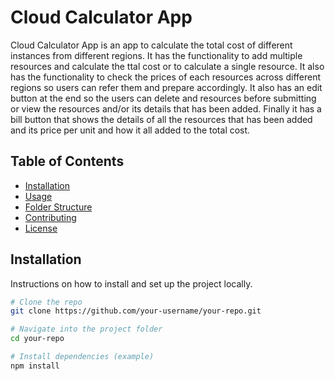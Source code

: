 # Cloud Calculator App

Cloud Calculator App is an app to calculate the total cost of different instances from different regions. It has the functionality to add multiple resources and calculate the ttal cost or to calculate a single resource.
It also has the functionality to check the prices of each resources across different regions so users can refer them and prepare accordingly.
It also has an edit button at the end so the users can delete and resources before submitting or view the resources and/or its details that has been added.
Finally it has a bill button that shows the details of all the resources that has been added and its price per unit and how it all added to the total cost.

## Table of Contents

- [Installation](#installation)
- [Usage](#usage)
- [Folder Structure](#folder-structure)
- [Contributing](#contributing)
- [License](#license)

## Installation

Instructions on how to install and set up the project locally.

```bash
# Clone the repo
git clone https://github.com/your-username/your-repo.git

# Navigate into the project folder
cd your-repo

# Install dependencies (example)
npm install



